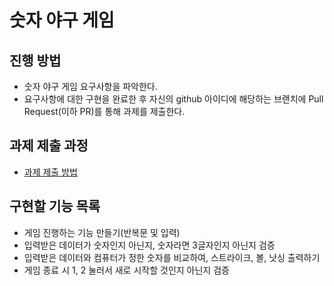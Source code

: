 # 숫자 야구 게임
## 진행 방법
* 숫자 야구 게임 요구사항을 파악한다.
* 요구사항에 대한 구현을 완료한 후 자신의 github 아이디에 해당하는 브랜치에 Pull Request(이하 PR)를 통해 과제를 제출한다.

## 과제 제출 과정
* [과제 제출 방법](https://github.com/next-step/nextstep-docs/tree/master/precourse)

## 구현할 기능 목록
* 게임 진행하는 기능 만들기(반복문 및 입력)
* 입력받은 데이터가 숫자인지 아닌지, 숫자라면 3글자인지 아닌지 검증
* 입력받은 데이터와 컴퓨터가 정한 숫자를 비교하여, 스트라이크, 볼, 낫싱 출력하기
* 게임 종료 시 1, 2 눌러서 새로 시작할 것인지 아닌지 검증